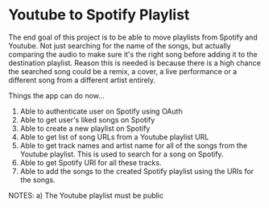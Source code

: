 # Youtube to Spotify Playlist
The end goal of this project is to be able to move playlists from Spotify and Youtube. Not just searching for the name of the songs, but actually comparing the audio to make sure it's the right song before adding it to the destination playlist. Reason this is needed is because there is a high chance the searched song could be a remix, a cover, a live performance or  a different song from a different artist entirely. 

Things the app can do now...
1. Able to authenticate user on Spotify using OAuth
2. Able to get user's liked songs on Spotify 
3. Able to create a new playlist on Spotify
4. Able to get list of song URLs from a Youtube playlist URL
5. Able to get track names and artist name for all of the songs from the Youtube playlist. This is used to search for a song on Spotify.
6. Able to get Spotify URI for all these tracks. 
7. Able to add the songs to the created Spotify playlist using the URIs for the songs.


NOTES:
a) The Youtube playlist must be public
